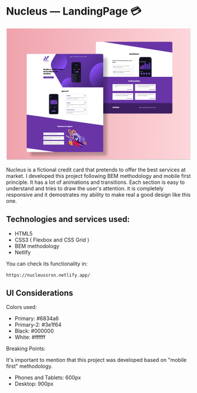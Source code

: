 # Nucleus &mdash; LandingPage 💳

<img src="./design/Nucleus-coverpage.png" with="700" alt="Nucleus coverpage"/>

Nucleus is a fictional credit card that pretends to offer the best services at market. I developed this project following BEM methodology and mobile first principle. It has a lot of animations and transitions. Each section is easy to understand and tries to draw the user's attention. it is completely responsive and it demostrates my ability to make real a good design like this one.

## Technologies and services used:

  * HTML5
  * CSS3 ( Flexbox and CSS Grid )
  * BEM methodology
  * Netlify


You can check its functionality in:
```
https://nucleussrsn.netlify.app/
```

## UI Considerations
Colors used:

  * Primary: #6834a6
  * Primary-2: #3e1f64
  * Black: #000000
  * White: #ffffff
  
Breaking Points:

It's important to mention that this project was developed based on "mobile first" methodology.

  * Phones and Tablets: 600px
  * Desktop: 900px